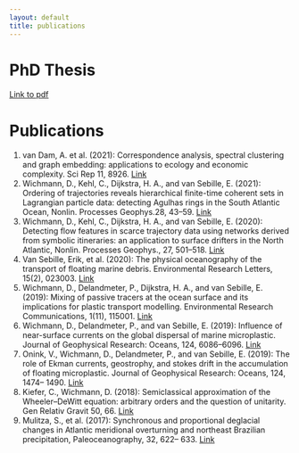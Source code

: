 ```yaml
---
layout: default
title: publications
---
```


# PhD Thesis

[Link to pdf](https://davidwichmann.github.io/PhDThesis_DWichmann_compressed.pdf)


# Publications

1. van Dam, A. et al. (2021): Correspondence analysis, spectral clustering and graph embedding: applications to ecology and economic complexity. Sci Rep 11, 8926. [Link](https://doi.org/10.1038/s41598-021-87971-9)
2. Wichmann, D., Kehl, C., Dijkstra, H. A., and van Sebille, E. (2021): Ordering of trajectories reveals hierarchical finite-time coherent sets in Lagrangian particle data: detecting Agulhas rings in the South Atlantic Ocean, Nonlin. Processes Geophys.28, 43–59. [Link](https://doi.org/10.5194/npg-28-43-2021)
3. Wichmann, D., Kehl, C., Dijkstra, H. A., and van Sebille, E. (2020): Detecting flow features in scarce trajectory data using networks derived from symbolic itineraries: an application to surface drifters in the North Atlantic, Nonlin. Processes Geophys., 27, 501–518. [Link](https://doi.org/10.5194/npg-27-501-2020)
4. Van Sebille, Erik, et al. (2020): The physical oceanography of the transport of floating marine debris. Environmental Research Letters, 15(2), 023003. [Link](https://doi.org/10.1088/1748-9326/ab6d7d)
5. Wichmann, D., Delandmeter, P., Dijkstra, H. A., and van Sebille, E. (2019): Mixing of passive tracers at the ocean surface and its implications for plastic transport modelling. Environmental Research Communications, 1(11), 115001. [Link](https://doi.org/10.1088/2515-7620/ab4e77)
6. Wichmann, D., Delandmeter, P., and van Sebille, E. (2019): Influence of near-surface currents on the global dispersal of marine microplastic. Journal of Geophysical Research: Oceans, 124, 6086–6096. [Link](https://doi.org/10.1029/2019JC015328)
7. Onink, V., Wichmann, D., Delandmeter, P., and van Sebille, E. (2019): The role of Ekman currents, geostrophy, and stokes drift in the accumulation of floating microplastic. Journal of Geophysical Research: Oceans, 124, 1474– 1490. [Link](https://doi.org/10.1029/2018JC014547)
8. Kiefer, C., Wichmann, D. (2018): Semiclassical approximation of the Wheeler–DeWitt equation: arbitrary orders and the question of unitarity. Gen Relativ Gravit 50, 66. [Link](https://doi.org/10.1007/s10714-018-2390-4)
9. Mulitza, S., et al. (2017): Synchronous and proportional deglacial changes in Atlantic meridional overturning and northeast Brazilian precipitation, Paleoceanography, 32, 622– 633. [Link](https://doi.org/10.1002/2017PA003084)
